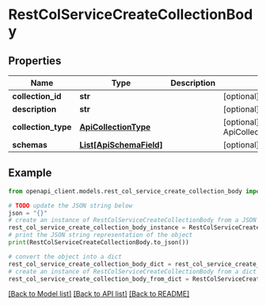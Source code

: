 # RestColServiceCreateCollectionBody


## Properties

Name | Type | Description | Notes
------------ | ------------- | ------------- | -------------
**collection_id** | **str** |  | [optional] 
**description** | **str** |  | [optional] 
**collection_type** | [**ApiCollectionType**](ApiCollectionType.md) |  | [optional] [default to ApiCollectionType.NONE]
**schemas** | [**List[ApiSchemaField]**](ApiSchemaField.md) |  | [optional] 

## Example

```python
from openapi_client.models.rest_col_service_create_collection_body import RestColServiceCreateCollectionBody

# TODO update the JSON string below
json = "{}"
# create an instance of RestColServiceCreateCollectionBody from a JSON string
rest_col_service_create_collection_body_instance = RestColServiceCreateCollectionBody.from_json(json)
# print the JSON string representation of the object
print(RestColServiceCreateCollectionBody.to_json())

# convert the object into a dict
rest_col_service_create_collection_body_dict = rest_col_service_create_collection_body_instance.to_dict()
# create an instance of RestColServiceCreateCollectionBody from a dict
rest_col_service_create_collection_body_from_dict = RestColServiceCreateCollectionBody.from_dict(rest_col_service_create_collection_body_dict)
```
[[Back to Model list]](../README.md#documentation-for-models) [[Back to API list]](../README.md#documentation-for-api-endpoints) [[Back to README]](../README.md)


